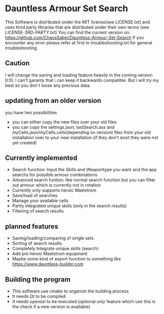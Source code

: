# Dauntless Armour Set Search

This Software is distributed under the MIT license(see LICENSE.txt) and uses third party libraries that are distributed under their own terms (see LICENSE-3RD-PARTY.txt)
You can find the current version on: https://github.com/ChaosSaber/Dauntless-Armour-Set-Search
If you encounter any error please refer at first to troubleshooting.txt for general troubleshooting

## Caution
I will change the saving and loading feature heavily in the coming version 0.10. I can't garanty that i can keep it backwards compatible. But i will try my best so you don't loose any precious data.

## updating from an older version
you have two possibilities
- you can either copy the new files over your old files
- you can copy the settings.json, lastSearch.ass and myCells.json/myCells.cells(depending on version) files from your old installation over to your new installation (if they don't exist they were not yet created)

## Currently implemented
- Search function: Input the Skills and Weapontype you want and the app searchs for possible armour combinations
- Advanced search funtion: like normal search function but you can filter out armour which is currently not in rotation
- Currently only supports heroic Maelstrom
- Save/load of searches
- Manage your available cells
- Partly integrated unique skills (only in the search results)
- Filtering of search results

## planned features 
- Saving/loading/comparing of single sets
- Sorting of search results
- Completely Integrate unique skills (search)
- Add pre heroic Maelstrom equipment
- Maybe some kind of export function to something like https://www.dauntless-builder.com

## Building the program
- This software use cmake to organize the building process
- It needs Qt to be compiled
- It needs openssl to be executed (optional only feature which use this is the check if a new version is available)
